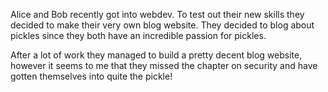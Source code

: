 Alice and Bob recently got into webdev. To test out their new skills they decided to make their very own blog website. They decided to blog about pickles since they both have an incredible passion for pickles.

After a lot of work they managed to build a pretty decent blog website, however it seems to me that they missed the chapter on security and have gotten themselves into quite the pickle!
